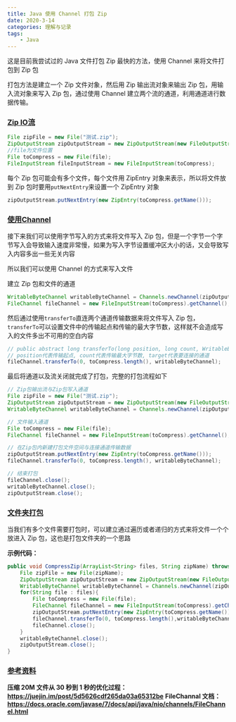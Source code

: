 ```yaml
---
title: Java 使用 Channel 打包 Zip
date: 2020-3-14
categories: 理解与记录
tags:
    - Java
---
```


这是目前我尝试过的 Java 文件打包 Zip 最快的方法，使用 Channel 来将文件打包到 Zip 包

打包方法是建立一个 Zip 文件对象，然后用 Zip 输出流对象来输出 Zip 包，用输入流对象来写入 Zip 包，通过使用 Channel 建立两个流的通道，利用通道进行数据传输。

<!-- more -->

### [Zip IO流](#Zip-IO流)

```Java
File zipFile = new File("测试.zip");
ZipOutputStream zipOutputStream = new ZipOutputStream(new FileOutputStream(zipFile));
//file为文件位置
File toCompress = new File(file);
FileInputStream fileInputStream = new FileInputStream(toCompress);
```

每个 Zip 包可能会有多个文件，每个文件用 ZipEntry 对象来表示，所以将文件放到 Zip 包时要用`putNextEntry`来设置一个 ZipEntry 对象

```Java
zipOutputStream.putNextEntry(new ZipEntry(toCompress.getName()));
```

### [使用Channel](#使用Channel)

接下来我们可以使用字节写入的方式来将文件写入 Zip 包，但是一个字节一个字节写入会导致输入速度非常慢，如果为写入字节设置缓冲区大小的话，又会导致写入内容多出一些无关内容

所以我们可以使用 Channel 的方式来写入文件

建立 Zip 包和文件的通道

```Java
WritableByteChannel writableByteChannel = Channels.newChannel(zipOutputStream);
FileChannel fileChannel = new FileInputStream(toCompress).getChannel();
```

然后通过使用`transferTo`直连两个通道传输数据来将文件写入 Zip 包，`transferTo`可以设置文件中的传输起点和传输的最大字节数，这样就不会造成写入的文件多出不可用的空白内容

```Java
// public abstract long transferTo(long position, long count, WritableByteChannel target) throws IOException;
// position代表传输起点, count代表传输最大字节数, target代表要连接的通道
fileChannel.transferTo(0, toCompress.length(), writableByteChannel);
```

最后将通道以及流关闭就完成了打包，完整的打包流程如下

```Java
// Zip包输出流与Zip包写入通道
File zipFile = new File("测试.zip");
ZipOutputStream zipOutputStream = new ZipOutputStream(new FileOutputStream(zipFile));
WritableByteChannel writableByteChannel = Channels.newChannel(zipOutputStream);

// 文件输入通道
File toCompress = new File(file);
FileChannel fileChannel = new FileInputStream(toCompress).getChannel();

// 在Zip包内新建打包文件空间与连接通道传输数据
zipOutputStream.putNextEntry(new ZipEntry(toCompress.getName()));
fileChannel.transferTo(0, toCompress.length(), writableByteChannel);

// 结束打包
fileChannel.close();
writableByteChannel.close();
zipOutputStream.close();
```

### [文件夹打包](#文件夹打包)

当我们有多个文件需要打包时，可以建立通过遍历或者递归的方式来将文件一个个放进入 Zip 包，这也是打包文件夹的一个思路

**示例代码：**

```Java
public void CompressZip(ArrayList<String> files, String zipName) throws IOException{
    File zipFile = new File(zipName);
    ZipOutputStream zipOutputStream = new ZipOutputStream(new FileOutputStream(zipFile));
    WritableByteChannel writableByteChannel = Channels.newChannel(zipOutputStream);
    for(String file : files){
        File toCompress = new File(file);
        FileChannel fileChannel = new FileInputStream(toCompress).getChannel();
        zipOutputStream.putNextEntry(new ZipEntry(toCompress.getName()));
        fileChannel.transferTo(0, toCompress.length(),writableByteChannel);
        fileChannel.close();
    }
    writableByteChannel.close();
    zipOutputStream.close();
}
```

### [参考资料](#参考资料)

**压缩 20M 文件从 30 秒到 1 秒的优化过程：<https://juejin.im/post/5d5626cdf265da03a65312be>**
**FileChannal 文档：<https://docs.oracle.com/javase/7/docs/api/java/nio/channels/FileChannel.html>**
